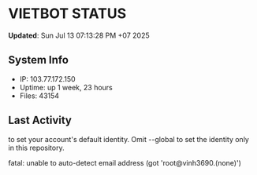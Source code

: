 # VIETBOT STATUS
**Updated**: Sun Jul 13 07:13:28 PM +07 2025

## System Info
- IP: 103.77.172.150
- Uptime: up 1 week, 23 hours
- Files: 43154

## Last Activity

to set your account's default identity.
Omit --global to set the identity only in this repository.

fatal: unable to auto-detect email address (got 'root@vinh3690.(none)')
